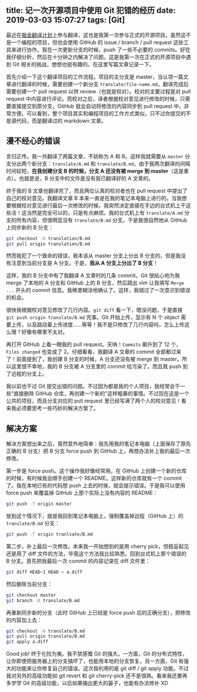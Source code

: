 title: 记一次开源项目中使用 Git 犯错的经历
date: 2019-03-03 15:07:27
tags: [Git]
---

最近在[掘金翻译计划](https://github.com/xitu/gold-miner)上参与翻译，这也是我第一次参与正式的开源项目。虽然这不是一个编程的项目，但也会使用 GitHub 的 issue / branch / pull request 这些工具来进行协作。我在一次更新分支的时候，push 了一些不必要的 commits。好在我仔细分析，然后在十分钟之内解决了问题。这是我第一次在正式的开源项目中遇到 Git 相关的挑战，想想也挺有趣的。在这里写篇文章记录一下。

首先介绍一下这个翻译项目的工作流程。项目的主分支是 master，当认领一篇文章进行翻译的时候，需要创建一个新分支 `translate/file-name.md`，翻译完成后需要创建一个 pull request 以供 review（也就是校对）。校对的主要过程是对 pull request 中内容进行评论。而校对之后，译者根据校对意见进行修改的时候，只需要直接提交到原分支，GitHub 就会自动将修改的内容同步到 pull request 中，非常方便。可以看到，整个项目其实和编程项目的工作方式类似，只不过你提交的不是源代码，而是翻译过的 markdown 文章。

## 漫不经心的错误

言归正传。我一共翻译了两篇文章，不妨称为 A 和 B。这样我就需要从 `master` 分支分出两个新分支：`translate/A.md` 和 `translate/B.md`。由于我两次翻译的间隔时间较短，**在我创建分支 B 的时候，分支 A 还没有被 merge 到 master**（这是重点）。也就是说，B 分支中的文件是没有我已翻译好的 A 文章的。

终于我的 B 文章也翻译完了，而且两位认真的校对者也在 pull request 中提出了自己的校对意见。我翻译文章 B 本来一直是在我的笔记本电脑上进行的。当我想要根据校对意见进行最后一次修改的时候，我突然决定直接在手边的台式机上干这些活！这当然是完全可以的，只是有点麻烦。我的台式机上有 `translate/A.md` 分支的所有内容，但很明显没有 `translate/B.md` 分支。于是我很自然地从 GitHub 上同步新的 B 分支：

```bash
git checkout -b translation/B.md
git pull origin translation/B.md
```

然而我犯了一个致命的错误，我本该从 master 分支上分出 B 分支的，但是我没有注意到当前分支是 A 分支。于是，**我从 A 分支上分出了 B 分支**！

<!-- more -->

这样，我的 B 分支中有了我翻译 A 文章时的几条 commit。Git 很贴心地为我 merge 了本地的 A 分支和 GitHub 上的 B 分支，然后跳出 vim 让我填写 `Merge ...` 开头的 commit 信息。我稀里糊涂地确认了。这样，我错过了一次意识到错误的机会。

很快我根据校对意见修改了几行内容。`git diff` 看一下，嗯没问题，于是直接 `git push origin translate/B.md` 完事。Git 开始上传，显示有 N 个 object 需要上传，以及跳动着上传进度……等等！我不是只修改了几行内容吗，怎么上传这么慢？好像有哪里不太对。

再打开 GitHub 上看一眼我的 pull request。天呐！`Commits` 飙升到了 12 个，`Files changed` 也变成了 2。仔细看看，我翻译 A 文章的 commit 全部都过来了！前面提到了，我创建 B 分支的时候，A 分支还没有被 merge 到 master。所以这里很不幸地，我的 B 分支被 A 分支里的 commit 给污染了。而且我 push 到了远程的分支上。

我以前也干过 Git 提交出错的问题。不过因为都是我的个人项目，我经常会干一些“直接删除 GitHub 仓库，再创建一个新的”这样粗暴的事情。不过现在这是一个公共的项目，而且分支对应的 pull request 里已经写满了两个人的校对意见！看来我必须要思考一些巧妙的解决方案了。

## 解决方案

解决方案想出来之后，竟然意外地简单：我先用我的笔记本电脑（上面保存了原先正确的 B 分支）把 B 分支 force push 到 GitHub 上，再想办法补上我的最后一次修改。

第一步是 force push。这个操作我好像经常用。在 GitHub 上创建一个新的仓库的时候，有时候我会顺手创建一个 README。这样新的仓库就有一个 commit 了。我在本地已有的代码想 push 上去的时候，就会提示错误。于是我可以使用 force push 来覆盖掉 GitHub 上那个实际上没有内容的 README：

```bash
git push -f origin master
```

放到这个情况下，就是我回到笔记本电脑上，强制覆盖掉远程（GitHub 上）的 `translate/B.md` 分支：

```bash
git push -f origin tranlsate/B.md
```

第二步，补上最后一次修改。本来我一开始想到的是用 cherry pick，但稳妥起见还是用了 diff 文件的方法，毕竟这个方法我比较熟悉。回到台式机上那个错误的 B 分支。首先把我最后一次 commit 的内容记录在 diff 文件里：

```bash
git diff HEAD~1 HEAD > a.diff
```

然后删除当前分支：

```bash
git checkout master
git branch -D translate/B.md
```

再重新同步新的分支（此时 GitHub 上已经是 force push 后的正确分支），把修改的内容加上去：

```bash
git checkout -b translate/B.md
git pull origin translate/B.md
git apply a.diff
```

Good job! 终于化险为夷。我不禁感慨 Git 的强大。一方面，Git 的分布式特性，让你即使把服务器上的分支搞坏了，也能用本地的分支恢复。另一方面，Git 有强大的功能来让你修复自己的错误。这次我利用的是 git diff / git apply 功能。不过我对另外的高级功能如 git revert 和 git cherry-pick 还不是很熟。看来我还要再多学学 Git 的高级功能，以后如果捅出更大的篓子，也能有办法修补 XD
